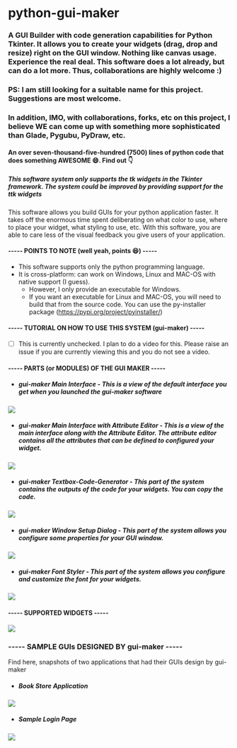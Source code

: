 # python-gui-maker

### A GUI Builder with code generation capabilities for Python Tkinter. It allows you to create your widgets (drag, drop and resize) right on the GUI window. Nothing like canvas usage. Experience the real deal. This software does a lot already, but can do a lot more. Thus, collaborations are highly welcome :)
### PS: I am still looking for a suitable name for this project. Suggestions are most welcome. 

### In addition, IMO, with collaborations, forks, etc on this project, I believe WE can come up with something more sophisticated than Glade, Pygubu, PyDraw, etc.

#### An over seven-thousand-five-hundred (7500) lines of python code that does something AWESOME 😄. Find out 👇

##### This software system only supports the tk widgets in the Tkinter framework. The system could be improved by providing support for the ttk widgets

This software allows you build GUIs for your python application faster. It takes off the enormous time spent deliberating on what color to use, where to place your widget, what styling to use, etc. With this software, you are able to care less of the visual feedback you give users of your application.

#### ----- POINTS TO NOTE (well yeah, points 😆) ----- #
* This software supports only the python programming language. 
* It is cross-platform: can work on Windows, Linux and MAC-OS with native support (I guess).
    * However, I only provide an executable for Windows.
    * If you want an executable for Linux and MAC-OS, you will need to build that from the source code. You can use the py-installer package (https://pypi.org/project/pyinstaller/)
    
#### ----- TUTORIAL ON HOW TO USE THIS SYSTEM (gui-maker) ----- 
- [ ] This is currently unchecked. I plan to do a video for this. Please raise an issue if you are currently viewing this and you do not see a video.

#### ----- PARTS (or MODULES) OF THE GUI MAKER -----
* ##### gui-maker Main Interface - This is a view of the default interface you get when you launched the gui-maker software
<img src="https://github.com/the-pythonist/python-gui-maker/blob/main/gui-maker%20snap%20shots/main_system_view.png" />

* ##### gui-maker Main Interface with Attribute Editor - This is a view of the main interface along with the Attribute Editor. The attribute editor contains all the attributes that can be defined to configured your widget.
<img src="https://github.com/the-pythonist/python-gui-maker/blob/main/gui-maker%20snap%20shots/full_system_view.png" />
  
* ##### gui-maker Textbox-Code-Generator - This part of the system contains the outputs of the code for your widgets. You can copy the code.
<img src="https://github.com/the-pythonist/python-gui-maker/blob/main/gui-maker%20snap%20shots/code_generation_of_the_system.png" />

* ##### gui-maker Window Setup Dialog - This part of the system allows you configure some properties for your GUI window.
<img src="https://github.com/the-pythonist/python-gui-maker/blob/main/gui-maker%20snap%20shots/window_setup_for_your_gui.png" />

* ##### gui-maker Font Styler - This part of the system allows you configure and customize the font for your widgets.
<img src="https://github.com/the-pythonist/python-gui-maker/blob/main/gui-maker%20snap%20shots/font_styling_part.png" />


#### ----- SUPPORTED WIDGETS -----
<img src="https://github.com/the-pythonist/python-gui-maker/blob/main/gui-maker%20snap%20shots/all_supported_widgets.png" />


### ----- SAMPLE GUIs DESIGNED BY gui-maker -----
Find here, snapshots of two applications that had their GUIs design by gui-maker
* ##### Book Store Application
<img src="https://github.com/the-pythonist/python-gui-maker/blob/main/gui-maker%20snap%20shots/sample_gui_bookstore_app.png" />

* ##### Sample Login Page
<img src="https://github.com/the-pythonist/python-gui-maker/blob/main/gui-maker%20snap%20shots/sample_gui_login_page.png" />






